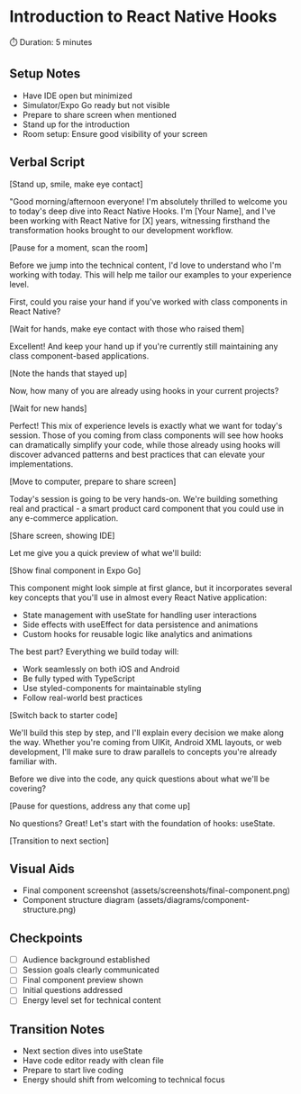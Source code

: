 # Introduction to React Native Hooks
⏱️ Duration: 5 minutes

## Setup Notes
- Have IDE open but minimized
- Simulator/Expo Go ready but not visible
- Prepare to share screen when mentioned
- Stand up for the introduction
- Room setup: Ensure good visibility of your screen

## Verbal Script

[Stand up, smile, make eye contact]

"Good morning/afternoon everyone! I'm absolutely thrilled to welcome you to today's deep dive into React Native Hooks. I'm [Your Name], and I've been working with React Native for [X] years, witnessing firsthand the transformation hooks brought to our development workflow.

[Pause for a moment, scan the room]

Before we jump into the technical content, I'd love to understand who I'm working with today. This will help me tailor our examples to your experience level.

First, could you raise your hand if you've worked with class components in React Native?

[Wait for hands, make eye contact with those who raised them]

Excellent! And keep your hand up if you're currently still maintaining any class component-based applications.

[Note the hands that stayed up]

Now, how many of you are already using hooks in your current projects?

[Wait for new hands]

Perfect! This mix of experience levels is exactly what we want for today's session. Those of you coming from class components will see how hooks can dramatically simplify your code, while those already using hooks will discover advanced patterns and best practices that can elevate your implementations.

[Move to computer, prepare to share screen]

Today's session is going to be very hands-on. We're building something real and practical - a smart product card component that you could use in any e-commerce application.

[Share screen, showing IDE]

Let me give you a quick preview of what we'll build:

[Show final component in Expo Go]

This component might look simple at first glance, but it incorporates several key concepts that you'll use in almost every React Native application:
- State management with useState for handling user interactions
- Side effects with useEffect for data persistence and animations
- Custom hooks for reusable logic like analytics and animations

The best part? Everything we build today will:
- Work seamlessly on both iOS and Android
- Be fully typed with TypeScript
- Use styled-components for maintainable styling
- Follow real-world best practices

[Switch back to starter code]

We'll build this step by step, and I'll explain every decision we make along the way. Whether you're coming from UIKit, Android XML layouts, or web development, I'll make sure to draw parallels to concepts you're already familiar with.

Before we dive into the code, any quick questions about what we'll be covering?

[Pause for questions, address any that come up]

No questions? Great! Let's start with the foundation of hooks: useState.

[Transition to next section]

## Visual Aids
- Final component screenshot (assets/screenshots/final-component.png)
- Component structure diagram (assets/diagrams/component-structure.png)

## Checkpoints
- [ ] Audience background established
- [ ] Session goals clearly communicated
- [ ] Final component preview shown
- [ ] Initial questions addressed
- [ ] Energy level set for technical content

## Transition Notes
- Next section dives into useState
- Have code editor ready with clean file
- Prepare to start live coding
- Energy should shift from welcoming to technical focus 